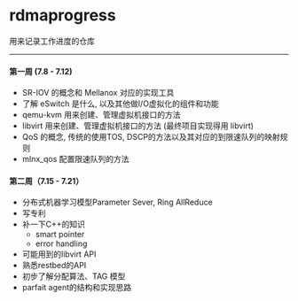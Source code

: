 # rdmaprogress
用来记录工作进度的仓库

---

#### 第一周 (7.8 - 7.12)

- SR-IOV 的概念和 Mellanox 对应的实现工具
- 了解 eSwitch 是什么, 以及其他做I/O虚拟化的组件和功能
- qemu-kvm 用来创建、管理虚拟机接口的方法
- libvirt 用来创建、管理虚拟机接口的方法 (最终项目实现得用 libvirt)
- QoS 的概念, 传统的使用TOS, DSCP的方法以及其对应的到限速队列的映射规则
- mlnx_qos 配置限速队列的方法


#### 第二周（7.15 - 7.21）

- 分布式机器学习模型Parameter Sever, Ring AllReduce
- 写专利
- 补一下C++的知识
  - smart pointer
  - error handling
- 可能用到的libvirt API
- 熟悉restbed的API
- 初步了解分配算法、TAG 模型
- parfait agent的结构和实现思路